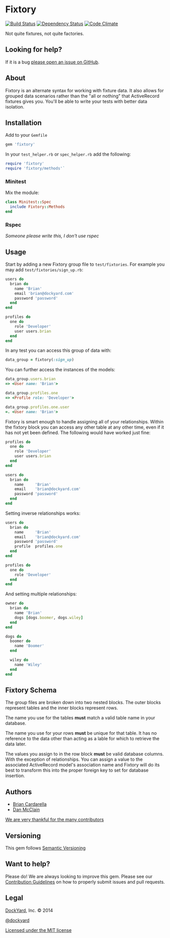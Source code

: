 # Fixtory #

[![Build Status](https://secure.travis-ci.org/dockyard/fixtory.png?branch=master)](http://travis-ci.org/dockyard/fixtory)
[![Dependency Status](https://gemnasium.com/dockyard/fixtory.png?travis)](https://gemnasium.com/dockyard/fixtory)
[![Code Climate](https://codeclimate.com/github/dockyard/fixtory.png)](https://codeclimate.com/github/dockyard/fixtory)

Not quite fixtures, not quite factories.

## Looking for help? ##

If it is a bug [please open an issue on
GitHub](https://github.com/dockyard/fixtory/issues).

## About

Fixtory is an alternate syntax for working with fixture data. It also
allows for grouped data scenarios rather than the "all or nothing" that
ActiveRecord fixtures gives you. You'll be able to write your tests with
better data isolation.

## Installation ##

Add to your `Gemfile`

```ruby
gem 'fixtory'
```

In your `test_helper.rb` or `spec_helper.rb` add the following:

```ruby
require 'fixtory'
require 'fixtory/methods'`
```

### Minitest

Mix the module:

```ruby
class Minitest::Spec
  include Fixtory::Methods
end
```

### Rspec

*Someone please write this, I don't use rspec*

## Usage

Start by adding a new Fixtory group file to `test/fixtories`. For
example you may add `test/fixtories/sign_up.rb`:

```ruby
users do
  brian do
    name 'Brian'
    email 'brian@dockyard.com'
    password 'password'
  end
end

profiles do
  one do
    role 'Developer'
    user users.brian
  end
end
```

In any test you can access this group of data with:

```ruby
data_group = fixtory(:sign_up)
```

You can further access the instances of the models:

```ruby
data_group.users.brian
=> <User name: 'Brian'>

data_group.profiles.one
=> <Profile role: 'Developer'>

data_group.profiles.one.user
=. <User name: 'Brian'>
```

Fixtory is smart enough to handle assigning all of your relationships.
Within the fixtory block you can access any other table at any other
time, even if it has not yet been defined. The following would have
worked just fine:

```ruby
profiles do
  one do
    role 'Developer'
    user users.brian
  end
end

users do
  brian do
    name     'Brian'
    email    'brian@dockyard.com'
    password 'password'
  end
end
```

Setting inverse relationships works:

```ruby
users do
  brian do
    name     'Brian'
    email    'brian@dockyard.com'
    password 'password'
    profile  profiles.one
  end
end

profiles do
  one do
    role 'Developer'
  end
end
```

And setting multiple relationships:

```ruby
owner do
  brian do
    name 'Brian'
    dogs [dogs.boomer, dogs.wiley]
  end
end

dogs do
  boomer do
    name 'Boomer'
  end

  wiley do
    name 'Wiley'
  end
end
```

## Fixtory Schema

The group files are broken down into two nested blocks. The outer blocks
represent tables and the inner blocks represent rows.

The name you use for the tables **must** match a valid table name in
your database.

The name you use for your rows **must** be unique for that table. It has
no reference to the data other than acting as a lable for which to
retrieve the data later.

The values you assign to in the row block **must** be valid database
columns. With the exception of relationships. You can assign a value to
the associated ActiveRecord model's association name and Fixtory will do
its best to transform this into the proper foreign key to set for
database insertion.

## Authors ##

* [Brian Cardarella](http://twitter.com/bcardarella)
* [Dan McClain](http://twitter.com/_danmcclain)

[We are very thankful for the many contributors](https://github.com/dockyard/fixtory/graphs/contributors)

## Versioning ##

This gem follows [Semantic Versioning](http://semver.org)

## Want to help? ##

Please do! We are always looking to improve this gem. Please see our
[Contribution Guidelines](https://github.com/dockyard/fixtory/blob/master/CONTRIBUTING.md)
on how to properly submit issues and pull requests.

## Legal ##

[DockYard](http://dockyard.com), Inc. &copy; 2014

[@dockyard](http://twitter.com/dockyard)

[Licensed under the MIT license](http://www.opensource.org/licenses/mit-license.php)
